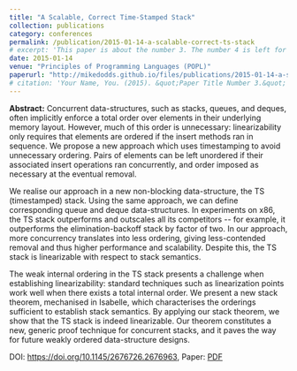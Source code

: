 ```yaml
---
title: "A Scalable, Correct Time-Stamped Stack"
collection: publications
category: conferences
permalink: /publication/2015-01-14-a-scalable-correct-ts-stack
# excerpt: 'This paper is about the number 3. The number 4 is left for future work.'
date: 2015-01-14
venue: "Principles of Programming Languages (POPL)"
paperurl: "http://mikedodds.github.io/files/publications/2015-01-14-a-scalable-correct-ts-stack.pdf"
# citation: 'Your Name, You. (2015). &quot;Paper Title Number 3.&quot; <i>Journal 1</i>. 1(3).'
---
```


**Abstract:** Concurrent data-structures, such as stacks, queues, and deques, often implicitly enforce a total order over elements in their underlying memory layout. However, much of this order is unnecessary: linearizability only requires that elements are ordered if the insert methods ran in sequence. We propose a new approach which uses timestamping to avoid unnecessary ordering. Pairs of elements can be left unordered if their associated insert operations ran concurrently, and order imposed as necessary at the eventual removal.

We realise our approach in a new non-blocking data-structure, the TS (timestamped) stack. Using the same approach, we can define corresponding queue and deque data-structures. In experiments on x86, the TS stack outperforms and outscales all its competitors -- for example, it outperforms the elimination-backoff stack by factor of two. In our approach, more concurrency translates into less ordering, giving less-contended removal and thus higher performance and scalability. Despite this, the TS stack is linearizable with respect to stack semantics.

The weak internal ordering in the TS stack presents a challenge when establishing linearizability: standard techniques such as linearization points work well when there exists a total internal order. We present a new stack theorem, mechanised in Isabelle, which characterises the orderings sufficient to establish stack semantics. By applying our stack theorem, we show that the TS stack is indeed linearizable. Our theorem constitutes a new, generic proof technique for concurrent stacks, and it paves the way for future weakly ordered data-structure designs.

DOI: <https://doi.org/10.1145/2676726.2676963>, Paper: [PDF](http://mikedodds.github.io/files/publications/2015-01-14-a-scalable-correct-ts-stack.pdf)

